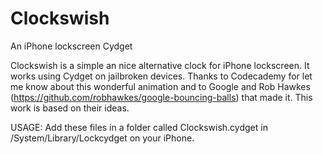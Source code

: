 Clockswish
==========

An iPhone lockscreen Cydget

Clockswish is a simple an nice alternative clock for iPhone lockscreen. It works using Cydget on jailbroken devices.
Thanks to Codecademy for let me know about this wonderful animation and to Google and Rob Hawkes (https://github.com/robhawkes/google-bouncing-balls) that made it. This work is based on their ideas.

USAGE: Add these files in a folder called Clockswish.cydget in /System/Library/Lockcydget on your iPhone.
